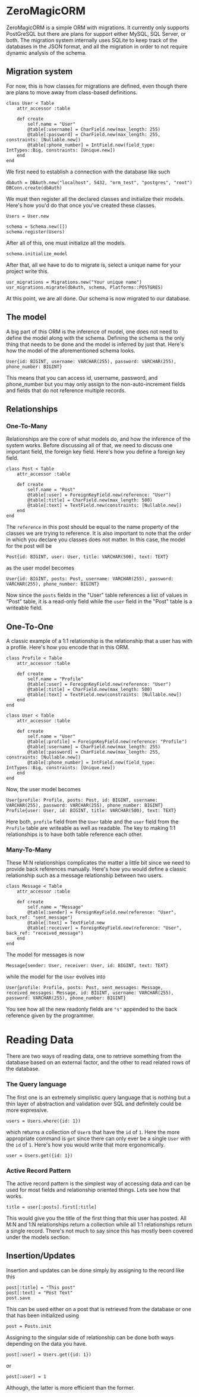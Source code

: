 # ZeroMagicORM
ZeroMagicORM is a simple ORM with migrations. It currently only supports PostGreSQL but there are plans for support either MySQL, SQL Server, or both. The migration system internally uses SQLite to keep track of the databases in the JSON format, and all the migration in order to not require dynamic analysis of the schema.

## Migration system
For now, this is how classes for migrations are defined, even though there are plans to move away from class-based definitions.
```
class User < Table
    attr_accessor :table

    def create
        self.name = "User"
        @table[:username] = CharField.new(max_length: 255)
        @table[:password] = CharField.new(max_length: 255, constraints: [Nullable.new])
        @table[:phone_number] = IntField.new(field_type: IntTypes::Big, constraints: [Unique.new])
    end
end
```
We first need to establish a connection with the database like such
```
dbAuth = DBAuth.new("localhost", 5432, "orm_test", "postgres", "root")
DBConn.create(dbAuth)
```
We must then register all the declared classes and initialize their models. Here's how you'd do that once you've created these classes.
```
Users = User.new

schema = Schema.new([])
schema.register(Users)
```
After all of this, one must initialize all the models.
```
schema.initialize_model
```
After that, all we have to do to migrate is, select a unique name for your project write this.
```
usr_migrations = Migrations.new("Your unique name")
usr_migrations.migrate(dbAuth, schema, Platforms::POSTGRES)
```
At this point, we are all done. Our schema is now migrated to our database.

## The model
A big part of this ORM is the inference of model, one does not need to define the model along with the schema. Defining the schema is the only thing that needs to be done and the model is inferred by just that. Here's how the model of the aforementioned schema looks.
```
User{id: BIGINT, username: VARCHAR(255), password: VARCHAR(255), phone_number: BIGINT}
```
This means that you can access id, username, password, and phone_number but you may only assign to the non-auto-increment fields and fields that do not reference multiple records. 

## Relationships
### One-To-Many
Relationships are the core of what models do, and how the inference of the system works. Before discussing all of that, we need to discuss one important field, the foreign key field. Here's how you define a foreign key field.
```
class Post < Table
    attr_accessor :table

    def create
        self.name = "Post"
        @table[:user] = ForeignKeyField.new(reference: "User")
        @table[:title] = CharField.new(max_length: 500)
        @table[:text] = TextField.new(constraints: [Nullable.new])
    end
end
```
The `reference` in this post should be equal to the name property of the classes we are trying to reference. It is also important to note that the order in which you declare you classes does not matter. In this case, the model for the post will be
```
Post{id: BIGINT, user: User, title: VARCHAR(500), text: TEXT}
```
as the user model becomes
```
User{id: BIGINT, posts: Post, username: VARCHAR(255), password: VARCHAR(255), phone_number: BIGINT}
```
Now since the `posts` fields in the "User" table references a list of values in "Post" table, it is a read-only field while the `user` field in the "Post" table is a writeable field.

## One-To-One
A classic example of a 1:1 relationship is the relationship that a user has with a profile. Here's how you encode that in this ORM.

```
class Profile < Table
    attr_accessor :table

    def create
        self.name = "Profile"
        @table[:user] = ForeignKeyField.new(reference: "User")
        @table[:title] = CharField.new(max_length: 500)
        @table[:text] = TextField.new(constraints: [Nullable.new])
    end
end

class User < Table
    attr_accessor :table

    def create
        self.name = "User"
        @table[:profile] = ForeignKeyField.new(reference: "Profile")
        @table[:username] = CharField.new(max_length: 255)
        @table[:password] = CharField.new(max_length: 255, constraints: [Nullable.new])
        @table[:phone_number] = IntField.new(field_type: IntTypes::Big, constraints: [Unique.new])
    end
end
```
Now, the user model becomes
```
User{profile: Profile, posts: Post, id: BIGINT, username: VARCHAR(255), password: VARCHAR(255), phone_number: BIGINT}
Profile{user: User, id: BIGINT, title: VARCHAR(500), text: TEXT}
```
Here both, `profile` field from the `User` table and the `user` field from the `Profile` table are writeable as well as readable. The key to making 1:1 relationships is to have both table reference each other.

### Many-To-Many
These M:N relationships complicates the matter a little bit since we need to provide back references manually. Here's how you would define a classic relationship such as a message relationship between two users.
```
class Message < Table
    attr_accessor :table

    def create
        self.name = "Message"
        @table[:sender] = ForeignKeyField.new(reference: "User", back_ref: "sent_message")
        @table[:text] = TextField.new
        @table[:receiver] = ForeignKeyField.new(reference: "User", back_ref: "received_message")
    end
end
```
The model for messages is now
```
Message{sender: User, receiver: User, id: BIGINT, text: TEXT}
```
while the model for the `User` evolves into
```
User{profile: Profile, posts: Post, sent_messages: Message, received_messages: Message, id: BIGINT, username: VARCHAR(255), password: VARCHAR(255), phone_number: BIGINT}
```
You see how all the new readonly fields are `"s"` appended to the back reference given by the programmer.

# Reading Data
There are two ways of reading data, one to retrieve something from the database based on an external factor, and the other to read related rows of the database. 

### The Query language
The first one is an extremely simplistic query language that is nothing but a thin layer of abstraction and validation over SQL and definitely could be more expressive.
```
users = Users.where({id: 1})
```
which returns a collection of `User`s that have the `id` of `1`. Here the more appropriate command is `get` since there can only ever be a single `User` with the `id` of `1`. Here's how you would write that more ergonomically.
```
user = Users.get({id: 1})
```

### Active Record Pattern
The active record pattern is the simplest way of accessing data and can be used for most fields and relationship oriented things. Lets see how that works.
```
title = user[:posts].first[:title]
```
This would give you the title of the first thing that this user has posted. All M:N and 1:N relationships return a collection while all 1:1 relationships return a single record. There's not much to say since this has mostly been covered under the models section.

## Insertion/Updates
Insertion and updates can be done simply by assigning to the record like this
```
post[:title] = "This post"
post[:text] = "Post Text"
post.save
```
This can be used either on a post that is retrieved from the database or one that has been initialized using
```
post = Posts.init
```
Assigning to the singular side of relationship can be done both ways depending on the data you have.
```
post[:user] = Users.get({id: 1})
```
or
```
post[:user] = 1
```
Although, the latter is more efficient than the former.